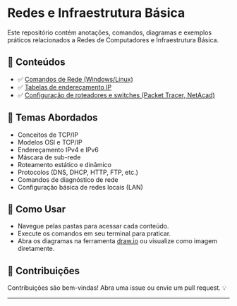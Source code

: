 # Redes e Infraestrutura Básica 

Este repositório contém anotações, comandos, diagramas e exemplos práticos relacionados a Redes de Computadores e Infraestrutura Básica.

## 📑 Conteúdos


- ✅ [Comandos de Rede (Windows/Linux)](https://github.com/mairasms/redes-e-infra-basica/tree/main/comandos)
- ✅ [Tabelas de endereçamento IP](https://github.com/mairasms/redes-e-infra-basica/tree/main/enderecamento-ip)
- ✅ [Configuração de roteadores e switches (Packet Tracer, NetAcad)](https://github.com/mairasms/redes-e-infra-basica/tree/main/configuracao-de-roteadores-e-switches)

## 📡 Temas Abordados

- Conceitos de TCP/IP
- Modelos OSI e TCP/IP
- Endereçamento IPv4 e IPv6
- Máscara de sub-rede
- Roteamento estático e dinâmico
- Protocolos (DNS, DHCP, HTTP, FTP, etc.)
- Comandos de diagnóstico de rede
- Configuração básica de redes locais (LAN)

## 🚀 Como Usar

- Navegue pelas pastas para acessar cada conteúdo.
- Execute os comandos em seu terminal para praticar.
- Abra os diagramas na ferramenta [draw.io](https://www.diagrams.net/) ou visualize como imagem diretamente.

## 🤝 Contribuições

Contribuições são bem-vindas! Abra uma issue ou envie um pull request. 💡

---
